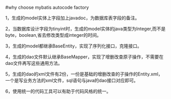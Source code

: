#why choose mybatis autocode factory

1，生成的model实体上字段加上javadoc，为数据库表字段的备注。

2，当数据库设计字段为tinyint时，生成的model实体的java类型为Integer,而不是byte，boolean,省去修改类型成integer的时间。

3，生成的model都继承BaseEntity，实现了序列化接口，克隆接口。

4，生成的dao文件默认继承BaseMapper，实现了增删改查原子操作，不需要在dao文件再写这些通用方法。

5，生成的dao的xml文件有2份，一份是基础的增删改查的子操作的Entity.xml，一个是写业务方法的xml文件，sql语句与java的dao接口对应即可。

6，使用统一的代码工具可以有助于代码风格的统一。
